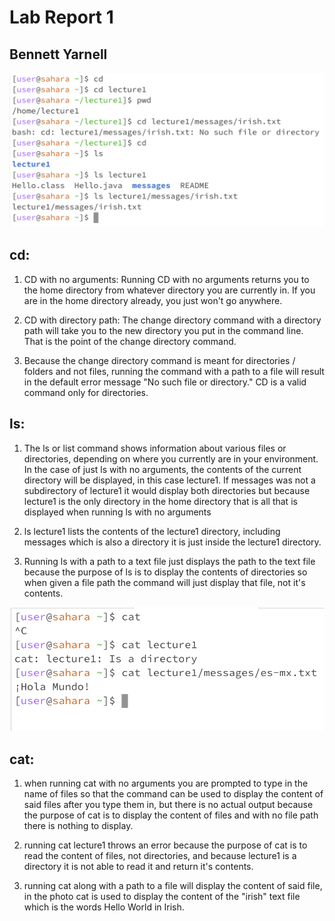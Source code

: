 
# Lab Report 1
## Bennett Yarnell

![image](Ex12.png)

## cd:

1) CD with no arguments: Running CD with no arguments returns you to the home directory from whatever directory you are currently in. If you are in the home directory already, you just won't go anywhere.
   
2) CD with directory path: The change directory command with a directory path will take you to the new directory you put in the command line. That is the point of the change directory command.
   
3) Because the change directory command is meant for directories / folders and not files, running the command with a path to a file will result in the default error message "No such file or directory." CD is a valid command only for directories.

## ls:

1) The ls or list command shows information about various files or directories, depending on where you currently are in your environment. In the case of just ls with no arguments, the contents of the current directory will be displayed, in this case lecture1. If messages was not a subdirectory of lecture1 it would display both directories but because lecture1 is the only directory in the home directory that is all that is displayed when running ls with no arguments
   
2) ls lecture1 lists the contents of the lecture1 directory, including messages which is also a directory it is just inside the lecture1 directory.
   
3) Running ls with a path to a text file just displays the path to the text file because the purpose of ls is to display the contents of directories so when given a file path the command will just display that file, not it's contents. 

![Image](Ex3.png)

## cat:

1) when running cat with no arguments you are prompted to type in the name of files so that the command can be used to display the content of said files after you type them in, but there is no actual output because the purpose of cat is to display the content of files and with no file path there is nothing to display.
   
2) running cat lecture1 throws an error because the purpose of cat is to read the content of files, not directories, and because lecture1 is a directory it is not able to read it and return it's contents.
   
3) running cat along with a path to a file will display the content of said file, in the photo cat is used to display the content of the "irish" text file which is the words Hello World in Irish.


